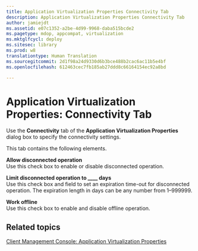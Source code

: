 ```yaml
---
title: Application Virtualization Properties Connectivity Tab
description: Application Virtualization Properties Connectivity Tab
author: jamiejdt
ms.assetid: e07c1352-a2be-4d99-9968-daba515bcde2
ms.pagetype: mdop, appcompat, virtualization
ms.mktglfcycl: deploy
ms.sitesec: library
ms.prod: w8
translationtype: Human Translation
ms.sourcegitcommit: 2d1f98a24d9330d6b3bce488b2cac6ac11b5e4bf
ms.openlocfilehash: 612463cec7fb185ab27ddd8c66164154ec92a8bd

---
```



# Application Virtualization Properties: Connectivity Tab


Use the **Connectivity** tab of the **Application Virtualization Properties** dialog box to specify the connectivity settings.

This tab contains the following elements.

<a href="" id="allow-disconnected-operation"></a>**Allow disconnected operation**  
Use this check box to enable or disable disconnected operation.

<a href="" id="limit-disconnected-operation-to------days"></a>**Limit disconnected operation to \_\_\_\_ days**  
Use this check box and field to set an expiration time-out for disconnected operation. The expiration length in days can be any number from 1–999999.

<a href="" id="work-offline"></a>**Work offline**  
Use this check box to enable and disable offline operation.

## Related topics


[Client Management Console: Application Virtualization Properties](client-management-console-application-virtualization-properties.md)

 

 








<!--HONumber=Jun16_HO4-->


